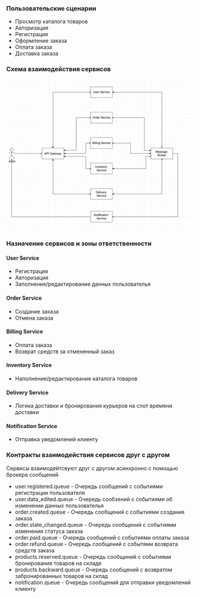 ### Пользовательские сценарии
- Просмотр каталога товаров
- Авторизация
- Регистрация
- Оформление заказа
- Оплата заказа
- Доставка заказа

### Схема взаимодействия сервисов
![](./schema.jpg)

### Назначение сервисов и зоны ответственности
#### User Service
- Регистрация
- Авторизация
- Заполнение/редактирование данных пользователья
#### Order Service
- Создание заказа
- Отмена заказа
#### Billing Service
- Оплата заказа
- Возврат средств за отмененный заказ
#### Inventory Service
- Наполнение/редактирование каталога товаров
#### Delivery Service
- Логика доставки и бронирования курьеров на слот времени доставки
#### Notification Service
- Отправка уведомлений клиенту

### Контракты взаимодействия сервисов друг с другом
Сервисы взаимодейтсвуют друг с другом асинхронно с помощью брокера сообщений

- user.registered.queue - Очередь сообщений с событиями регистрации пользователя
- user.data_edited.queue - Очередь сообзений с событиями об изменении данных пользователья
- order.created.queue - Очередь сообщений с событиями создания заказа
- order.state_changed.queue - Очередь сообщений с событиями изменения статуса заказа
- order.paid.queue - Очередь сообщений с событиями оплаты заказа
- order.refund.queue - Очередь сообщений с событями возврата средств заказа
- products.reserved.queue - Очередь сообщиний с событиями бронирования товаров на складе
- products.backward.queue - Очередь сообщений с возвратом забронированных товаров на склад
- notification.queue - Очередь сообщений для отправки уведомлений клиенту


